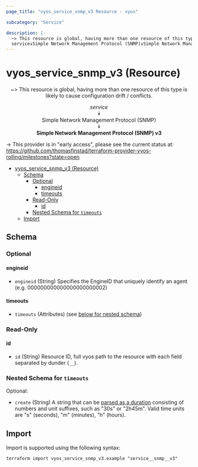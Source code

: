 ```yaml
---
page_title: "vyos_service_snmp_v3 Resource - vyos"

subcategory: "Service"

description: |-
  ~> This resource is global, having more than one resource of this type is likely to cause configuration drift / conflicts.
  service⯯Simple Network Management Protocol (SNMP)⯯Simple Network Management Protocol (SNMP) v3
---
```


# vyos_service_snmp_v3 (Resource)
<center>

~> This resource is global, having more than one resource of this type is likely to cause configuration drift / conflicts.

*service*  
⯯  
Simple Network Management Protocol (SNMP)  
⯯  
**Simple Network Management Protocol (SNMP) v3**


</center>

-> This provider is in "early access", please see the current status at: https://github.com/thomasfinstad/terraform-provider-vyos-rolling/milestones?state=open

<!--TOC-->

- [vyos_service_snmp_v3 (Resource)](#vyos_service_snmp_v3-resource)
  - [Schema](#schema)
    - [Optional](#optional)
      - [engineid](#engineid)
      - [timeouts](#timeouts)
    - [Read-Only](#read-only)
      - [id](#id)
    - [Nested Schema for `timeouts`](#nested-schema-for-timeouts)
  - [Import](#import)

<!--TOC-->

<!-- schema generated by tfplugindocs -->
## Schema

### Optional

#### engineid
- `engineid` (String) Specifies the EngineID that uniquely identify an agent (e.g. 000000000000000000000002)
#### timeouts
- `timeouts` (Attributes) (see [below for nested schema](#nestedatt--timeouts))

### Read-Only

#### id
- `id` (String) Resource ID, full vyos path to the resource with each field separated by dunder (`__`).

<a id="nestedatt--timeouts"></a>
### Nested Schema for `timeouts`

Optional:

- `create` (String) A string that can be [parsed as a duration](https://pkg.go.dev/time#ParseDuration) consisting of numbers and unit suffixes, such as &#34;30s&#34; or &#34;2h45m&#34;. Valid time units are &#34;s&#34; (seconds), &#34;m&#34; (minutes), &#34;h&#34; (hours).

## Import

Import is supported using the following syntax:

```shell
terraform import vyos_service_snmp_v3.example "service__snmp__v3"
```
